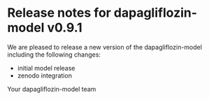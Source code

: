 # Release notes for dapagliflozin-model v0.9.1

We are pleased to release a new version of the dapagliflozin-model including the 
following changes:

- initial model release
- zenodo integration

Your dapagliflozin-model team
